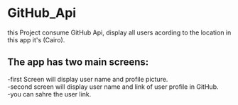# GitHub_Api

this Project consume GitHub Api, display all users acording to the location in this app it's (Cairo).

## The app has two main screens:

   -first Screen will display user name and profile picture.<br/>
   -second screen will display user name and link of user profile in GitHub.<br/>
   -you can sahre the user link.<br/>


